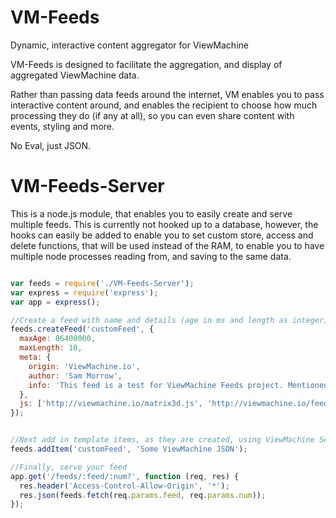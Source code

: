 VM-Feeds
========

Dynamic, interactive content aggregator for ViewMachine


VM-Feeds is designed to facilitate the aggregation, and display of aggregated ViewMachine data.

Rather than passing data feeds around the internet, VM enables you to pass interactive content around, and enables the recipient to choose how much processing they do (if any at all), so you can even share content with events, styling and more.

No Eval, just JSON.




VM-Feeds-Server
===============

This is a node.js module, that enables you to easily create and serve multiple feeds. This is currently not hooked up to a database, however, the hooks can easily be added to enable you to set custom store, access and delete functions, that will be used instead of the RAM, to enable you to have multiple node processes reading from, and saving to the same data.


```javascript

var feeds = require('./VM-Feeds-Server');
var express = require('express');
var app = express();

//Create a feed with name and details (age in ms and length as integer)
feeds.createFeed('customFeed', {
  maxAge: 86400000,
  maxLength: 10,
  meta: {
    origin: 'ViewMachine.io',
    author: 'Sam Morrow',
    info: 'This feed is a test for ViewMachine Feeds project. Mentioned JS dependencies are optional, but ViewMacine is needed to interpret the feed'
  },
  js: ['http://viewmachine.io/matrix3d.js', 'http://viewmachine.io/feed.js']
});


//Next add in template items, as they are created, using ViewMachine Server (yet to be released)
feeds.addItem('customFeed', 'Some ViewMachine JSON');

//Finally, serve your feed
app.get('/feeds/:feed/:num?', function (req, res) {
  res.header('Access-Control-Allow-Origin', '*');
  res.json(feeds.fetch(req.params.feed, req.params.num));
});




```